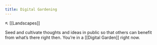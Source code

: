 ```yaml
---
title: Digital Gardening
---
```

↖️ [[Landscapes]]

Seed and cultivate thoughts and ideas in public so that others can benefit from what’s there right then. You’re in a [[Digital Garden]] right now.
